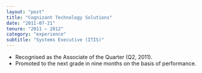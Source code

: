 ```yaml
---
layout: "post"
title: "Cognizant Technology Solutions"
date: "2011-07-21"
tenure: "2011 – 2012"
category: "experience"
subtitle: "Systems Executive (ITIS)"
---
```


- Recognised as the Associate of the Quarter (Q2, 2011).
- Promoted to the next grade in nine months on the basis of performance.
